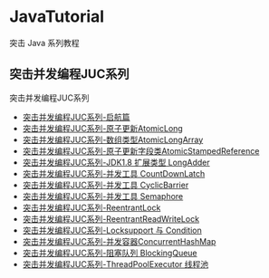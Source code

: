 # JavaTutorial
突击 Java 系列教程
## 突击并发编程JUC系列
突击并发编程JUC系列
- [突击并发编程JUC系列-启航篇](https://mp.weixin.qq.com/s/hT7uUNoNULg7nng5ORVcTg)
- [突击并发编程JUC系列-原子更新AtomicLong](https://mp.weixin.qq.com/s/PnnRmNMvtKe1hGrRXJfx4g)
- [突击并发编程JUC系列-数组类型AtomicLongArray](https://mp.weixin.qq.com/s/GEw2yZ2ssJsTpsCVilMLRA)
- [突击并发编程JUC系列-原子更新字段类AtomicStampedReference](https://mp.weixin.qq.com/s/sqqK0B2GH2zBNWCoz48mOw)
- [突击并发编程JUC系列-JDK1.8 扩展类型 LongAdder](https://mp.weixin.qq.com/s/5hDtf7siTCX3QPEAsbNPCA)
- [突击并发编程JUC系列-并发工具 CountDownLatch](https://mp.weixin.qq.com/s/unPaVioEQIcW1Co1uyUpCg)
- [突击并发编程JUC系列-并发工具 CyclicBarrier](https://mp.weixin.qq.com/s/tvb3w1muV_qV9UJD99QDyw)
- [突击并发编程JUC系列-并发工具 Semaphore](https://mp.weixin.qq.com/s/DipflI2wQghzx6LwT3OhRA)
- [突击并发编程JUC系列-ReentrantLock](https://mp.weixin.qq.com/s/pLi_-eDMSjEOQLWEZrN_SQ)
- [突击并发编程JUC系列-ReentrantReadWriteLock](https://mp.weixin.qq.com/s/4ycppe0aThcmEahH2vq2Iw)
- [突击并发编程JUC系列-Locksupport 与 Condition](https://mp.weixin.qq.com/s/K9PsOpULPxMynYGBSkIGdA)
- [突击并发编程JUC系列-并发容器ConcurrentHashMap](https://mp.weixin.qq.com/s/45SwwQO4qGx-6gxrDF-FPA)
- [突击并发编程JUC系列-阻塞队列 BlockingQueue](https://mp.weixin.qq.com/s/w5MRjG59Sjnwi5g4lCEo5w)
- [突击并发编程JUC系列-ThreadPoolExecutor 线程池](https://mp.weixin.qq.com/s/i1w6uc98NiG8OuVhcsHDEg)